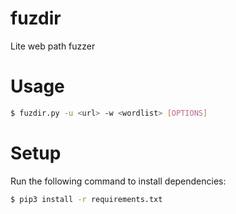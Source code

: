 # fuzdir

Lite web path fuzzer

# Usage

```bash
$ fuzdir.py -u <url> -w <wordlist> [OPTIONS]
```

# Setup

Run the following command to install dependencies:

```bash
$ pip3 install -r requirements.txt
```